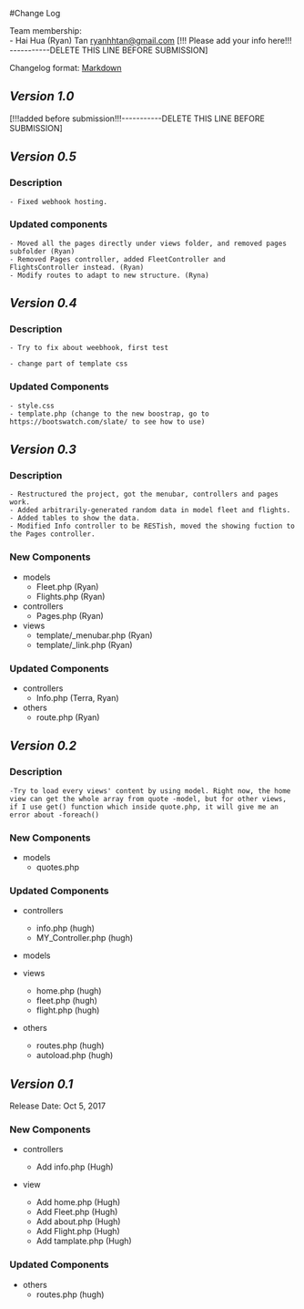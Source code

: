#Change Log

Team membership:  
    - Hai Hua (Ryan) Tan <ryanhhtan@gmail.com> 
[!!! Please add your info here!!! -----------DELETE THIS LINE BEFORE SUBMISSION]

Changelog format: [Markdown](https://github.com/adam-p/markdown-here/wiki/Markdown-Cheatsheet) 

## *Version 1.0*
[!!!added before submission!!!-----------DELETE THIS LINE BEFORE SUBMISSION]

## *Version 0.5*
### Description
    - Fixed webhook hosting.
### Updated components
    - Moved all the pages directly under views folder, and removed pages subfolder (Ryan)
    - Removed Pages controller, added FleetController and FlightsController instead. (Ryan) 
    - Modify routes to adapt to new structure. (Ryna) 

## *Version 0.4*
### Description
    - Try to fix about weebhook, first test
    
    - change part of template css

### Updated Components
    - style.css
    - template.php (change to the new boostrap, go to https://bootswatch.com/slate/ to see how to use) 



## *Version 0.3*
### Description
    - Restructured the project, got the menubar, controllers and pages work.
    - Added arbitrarily-generated random data in model fleet and flights.
    - Added tables to show the data. 
    - Modified Info controller to be RESTish, moved the showing fuction to the Pages controller. 

### New Components
-   models
    -   Fleet.php    (Ryan)
    -   Flights.php  (Ryan)
-   controllers
    -   Pages.php    (Ryan)
-   views
    -   template/_menubar.php (Ryan)
    -   template/_link.php (Ryan)

### Updated Components
-   controllers
    -   Info.php    (Terra, Ryan)
-   others
    -   route.php   (Ryan)

## *Version 0.2*
### Description
    -Try to load every views' content by using model. Right now, the home view can get the whole array from quote -model, but for other views, if I use get() function which inside quote.php, it will give me an error about -foreach() 

### New Components
-   models
    -   quotes.php

### Updated Components

-   controllers
    -   info.php    (hugh)
    -   MY_Controller.php   (hugh)
-   models



-   views
    -   home.php    (hugh)
    -   fleet.php   (hugh)
    -   flight.php  (hugh)


-   others
    -   routes.php      (hugh)
    -   autoload.php    (hugh)

## *Version 0.1*
Release Date: Oct 5, 2017

### New Components

-   controllers

    -   Add info.php       (Hugh)

-   view
    -   Add home.php    (Hugh)
    -   Add Fleet.php   (Hugh)
    -   Add about.php   (Hugh)
    -   Add Flight.php  (Hugh)
    -   Add tamplate.php (Hugh)

### Updated Components

-   others
    -   routes.php  (hugh)






